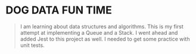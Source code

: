 # DOG DATA FUN TIME

> I am learning about data structures and algorithms.
> This is my first attempt at implementing a Queue and a Stack.
> I went ahead and added Jest to this project as well. I needed to get some practice with unit tests.
